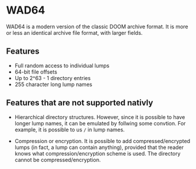 # WAD64

WAD64 is a modern version of the classic DOOM archive format. It is more or less an identical
archive file format, with larger fields.

## Features

* Full random access to individual lumps
* 64-bit file offsets
* Up to 2^63 - 1 directory entries
* 255 character long lump names

## Features that are not supported nativly

* Hierarchical directory structures. However, since it is possible to have longer lump names, it
  can be emulated by follwing some convtion. For example, it is possible to us `/` in lump names.

* Compression or encryption. It is possible to add compressed/encrypted lumps (in fact, a lump can contain anything), provided that the reader knows what compression/encryption scheme is used. The directory cannot be compressed/encryption.